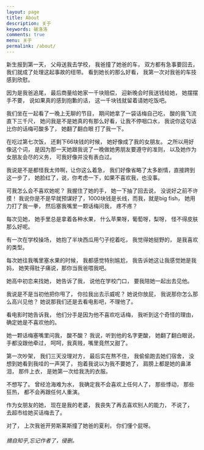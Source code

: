 ```yaml
---
layout: page
title: About
description: 关于
keywords: 破洛洛
comments: true
menu: 关于
permalink: /about/
---
```


新生报到第一天，
父母送我去学校，
我爸撞了她爸的车，
双方都有急事要回去，
我们就成了处理这起事故的纽带。
看到她长的那么好看，
我第一次对我爸的车技感到欣慰。

因为是我爸追尾，
最后商量给她家一千块赔偿，
迎新晚会时我送钱给她，
她摆摆手不要，
说如果真的感到抱歉的话，
这一千块钱就留着请她吃饭吧。

我们坐在一起看了一晚上无聊的节目，
期间她拿了一袋话梅自己吃，
酸的我飞流直下三千尺，
她问我是不是她真的有那么好看，让我不停咽口水，
我说你这句话比你的话梅可酸多了，
她翻了翻白眼
打了我一下。

在吃过第七次饭，
还剩下66块钱的时候，
她好像成了我的女朋友。
之所以用好像这个词，
是因为那一天她跟我说了一晚做她男朋友要遵守的准则，
以及她作为女朋友会尽的义务，
可我好像并没有表白过。

我说是不是都怪我太帅啊，让你这么着急，
我们好像省略了太多剧情，直接跨到这一步了，
她脸红了，说，你考虑一下，如果不喜欢我，也没事。

可我怎么会不喜欢她呢？
我握住了她的手，
她一下抽了回去说，
没说好之前不许摸！
我说你是不是早就预谋好了，1000块钱是长线，而我，就是big fish，
她用力打了我一拳，
然后塞我嘴里一颗话梅问我，
疼不疼？

每次见她，
她手里总是拿着各种水果，
什么苹果呀，葡萄呀，梨呀，
怪不得皮肤那么好呢。

有一次在学校操场，
她抱了半块西瓜用勺子挖着吃，
我觉得她挺野的，
是我喜欢的类型。

每次她往我嘴里塞水果的时候，
我都感觉特别尴尬，
我告诉她这让我感觉她是我妈，
她笑得肚子痛说，那你当我爸喂我吧。

她高中初恋来找她，
她告诉了我，
说他在学校门口，
要我陪她一起出去见他。

我说是不是当初他把你甩了，
你拉我出去示威呢？
她说你放屁，
我说那你怎么那么高兴见他？
她说那我们还是去看电影吧，不理他了。

看电影时她告诉我，
他们分手是因为他不喜欢吃话梅，
我听到这个奇怪的理由，
确定她是不喜欢他的。

她一颗话梅塞嘴里问我，
酸不酸？
我说，听到他的名字更酸，
她翻了翻白眼说，
手都没跟他牵过，
呵呵，我真贱，嘴里竟然又甜了。

第一次吵架，
我们三天没理对方，
最后实在熬不住，
我偷偷跑去她们宿舍，
没想到她看到我哇的一声哭了，
抱着我说以为我不要她了，
肩膀上都是她的鼻涕泪，
那件上衣，
是她第一次给我洗的衣服。

不想写了。
曾经沧海难为水，
我确定我不会喜欢上任何人了，
那些悸动，
那些狂热，
都不会再跟任何人重演。

作为女朋友的她，
现在是我的老婆，
我丧失了再去喜欢别人的能力，
不说了，
去超市给她买话梅去了。

对了，
上次我爸开劳斯莱斯撞了她爸的夏利，
你们懂个屁呀。

###### 摘自知乎,忘记作者了，侵删。

<!-- ## 联系

<ul>
{% for website in site.data.social %}
<li>{{website.sitename }}：<a href="{{ website.url }}" target="_blank">@{{ website.name }}</a></li>
{% endfor %}
{% if site.url contains 'plldds.me' %}
<li>
微信公众号：<br />
<img style="height:192px;width:192px;border:1px solid lightgrey;" src="{{ site.url }}/assets/images/qrcode.jpg" alt="破洛洛" />
</li>
{% endif %}
</ul>


## Skill Keywords

{% for skill in site.data.skills %}
### {{ skill.name }}
<div class="btn-inline">
{% for keyword in skill.keywords %}
<button class="btn btn-outline" type="button">{{ keyword }}</button>
{% endfor %}
</div>
{% endfor %} -->
